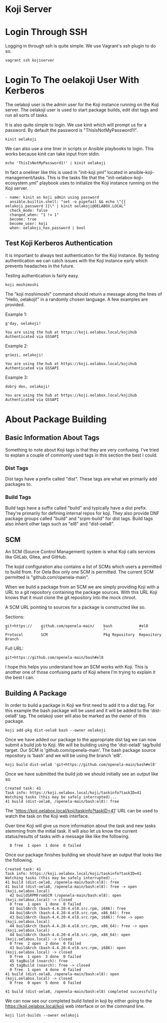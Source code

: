<!--
SPDX-FileCopyrightText: 2024 Maxine Hayes <maxinehayes90@gmail.com>
SPDX-License-Identifier: CC-BY-SA-4.0
-->
# Koji Server

# Login Through SSH
Logging in through ssh is quite simple. We use Vagrant's ssh plugin to do so.

```
vagrant ssh kojiserver
```

# Login To The oelakoji User With Kerberos
The oelakoji user is the admin user for the Koji instance running on the Koji server. The oelakoji user is used to start package builds, edit dist tags and run all sorts of tasks.

It is also quite simple to login. We use kinit which will prompt us for a password. By default the password is "ThisIsNotMyPassword1!".

```
kinit oelakoji
```

We can also use a one liner in scripts or Ansible playbooks to login. This works because kinit can take input from stdin.
```
echo 'ThisIsNotMyPassword1!' | kinit oelakoji
```

In fact a oneliner like this is used in "init-koji.yml" located in ansible-koji-management/tasks. This is the tasks file that the "init-oelabox-koji-ecosystem.yml" playbook uses to initialize the Koji instance running on the Koji server.

```
- name: kinit as koji admin using password
  ansible.builtin.shell: "set -o pipefail && echo \"{{ oelakoji_password }}\" | kinit oelakoji@OELABOX.LOCAL"
  check_mode: false
  changed_when: "1 != 1"
  become: true
  become_user: koji
  when: oelakoji_has_password | bool
```

## Test Koji Kerberos Authentication
It is important to always test authentication for the Koji instance. By testing authentication we can catch issues with the Koji instance early which prevents headaches in the future.

Testing authentication is fairly easy.
```
koji moshimoshi
```

The "koji moshimoshi" command should return a message along the lines of "Hello, oelakoji!" in a randomly chosen language. A few examples are provided.

Example 1:
```
g'day, oelakoji!

You are using the hub at https://koji.oelabox.local/kojihub
Authenticated via GSSAPI
```

Example 2:
```
grüezi, oelakoji!

You are using the hub at https://koji.oelabox.local/kojihub
Authenticated via GSSAPI
```

Example 3:
```
dobrý den, oelakoji!

You are using the hub at https://koji.oelabox.local/kojihub
Authenticated via GSSAPI
```

# About Package Building

## Basic Information About Tags
Something to note about Koji tags is that they are very confusing. I've tried to explain a couple of commonly used tags in this section the best I could.

### Dist Tags
Dist tags have a prefix called "dist". These tags are what we primarily add packages to.

### Build Tags
Build tags have a suffix called "build" and typically have a dist prefix. They're primarily for defining internal repos for koji. They also provide DNF package groups called "build" and "srpm-build" for dist tags. Build tags also inherit other tags such as "el8" and "dist-oela8". 

## SCM
An SCM (Source Control Management) system is what Koji calls services like GitLab, Gitea, and GitHub.

The kojid configuration also contains a list of SCMs which users a permitted to build from. For Oela Box only one SCM is permitted. The current SCM permitted is "github.com/openela-main".

When we build a package from an SCM we are simply providing Koji with a URL to a git repository containing the package sources. With this URL Koji knows that it must clone the git repository into the mock chroot.

A SCM URL pointing to sources for a package is constructed like so.

Sections:
```
git+https://    github.com/openela-main/    bash            #el8
^               ^                           ^               ^
Protocol        SCM                         Pkg Repository  Repository Branch
```

Full URL:
```
git+https://github.com/openela-main/bash#el8
```

I hope this helps you understand how an SCM works with Koji. This is another one of those confusing parts of Koji where I'm trying to explain it the best I can.

## Building A Package
In order to build a package in Koji we first need to add it to a dist tag. For this example the bash package will be used and it will be added to the 'dist-oela8' tag. The oelakoji user will also be marked as the owner of this package.

```
koji add-pkg dist-oela8 bash --owner oelakoji
```

Once we have added our package to the appropriate dist tag we can now submit a build job to Koji. We will be building using the 'dist-oela8' tag/build target. Our SCM is 'github.com/openela-main'. The bash package source repository is 'bash' and we will be using the branch 'el8'.

```
koji build dist-oela8 'git+https://github.com/openela-main/bash#el8'
```

Once we have submitted the build job we should initially see an output like so.

```
Created task: 41
Task info: https://koji.oelabox.local/koji/taskinfo?taskID=41
Watching tasks (this may be safely interrupted)...
41 build (dist-oela8, /openela-main/bash:el8): free
```

The 'https://koji.oelabox.local/koji/taskinfo?taskID=41' URL can be used to watch the task on the Koji web interface.

Over time Koji will give us more information about the task and new tasks stemming from the initial task. It will also let us know the current status/results of tasks with a message like like the following.

```
  0 free  1 open  1 done  0 failed
```

Once our package finishes building we should have an output that looks like the following.

```
Created task: 41
Task info: https://koji.oelabox.local/koji/taskinfo?taskID=41
Watching tasks (this may be safely interrupted)...
41 build (dist-oela8, /openela-main/bash:el8): free
41 build (dist-oela8, /openela-main/bash:el8): free -> open (koji.oelabox.local)
  42 buildSRPMFromSCM (/openela-main/bash:el8): open (koji.oelabox.local) -> closed
  0 free  1 open  1 done  0 failed
  43 buildArch (bash-4.4.20-4.el8.src.rpm, i686): free
  44 buildArch (bash-4.4.20-4.el8.src.rpm, x86_64): free
  43 buildArch (bash-4.4.20-4.el8.src.rpm, i686): free -> open (koji.oelabox.local)
  44 buildArch (bash-4.4.20-4.el8.src.rpm, x86_64): free -> open (koji.oelabox.local)
  44 buildArch (bash-4.4.20-4.el8.src.rpm, x86_64): open (koji.oelabox.local) -> closed
  0 free  2 open  2 done  0 failed
  43 buildArch (bash-4.4.20-4.el8.src.rpm, i686): open (koji.oelabox.local) -> closed
  0 free  1 open  3 done  0 failed
  45 tagBuild (noarch): free
  45 tagBuild (noarch): free -> closed
  0 free  1 open  4 done  0 failed
41 build (dist-oela8, /openela-main/bash:el8): open (koji.oelabox.local) -> closed
  0 free  0 open  5 done  0 failed

41 build (dist-oela8, /openela-main/bash:el8) completed successfully 
```

We can now see our completed build listed in koji by either going to the https://koji.oelabox.local/koji web interface or on the command line.

```
koji list-builds --owner oelakoji
```






